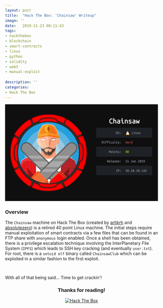 ```yaml
---
layout: post
title:  "Hack The Box: 'Chainsaw' Writeup"
image: ''
date:   2019-11-23 00:11:43
tags:
- hackthebox
- blockchain
- smart-contracts
- linux
- python
- solidity
- web3
- manual-exploit

description: ''
categories:
- Hack The Box
---
```


<style>

#myBtn {
  display: none;
  position: fixed;
  bottom: 40px;
  right: 50px;
  z-index: 99;
  font-size: 12px;
  border: 1px solid black;
  outline: black;
  background-color: #262626;
  color: white;
  cursor: pointer;
  padding: 10px 22px 10px 22px;
  border-radius: 10px;
  font-family: 'Open Sans';
}

#myBtn:hover {
  background-color: #5d4d7a;
}

applause-button {
		margin: auto;
	}

	.header-site .site-title {
      	padding-top: 5px;
      	color: white;
      	text-align: center;
      	font-weight: bold;
      	padding-left: 19px;
	}
	
	.fortune-img {
		max-width: 75%;
	}

	.post-content img { 
		margin: 1.875rem auto;
		display: block;
	}
</style>

<button onclick="topFunction()" id="myBtn" title="Go to top">↑</button>

<script>
// When the user scrolls down 20px from the top of the document, show the button
window.onscroll = function() {scrollFunction()};

function scrollFunction() {
  if (document.body.scrollTop > 20 || document.documentElement.scrollTop > 20) {
    document.getElementById("myBtn").style.display = "block";
  } else {
    document.getElementById("myBtn").style.display = "none";
  }
}

// When the user clicks on the button, scroll to the top of the document
function topFunction() {
  document.body.scrollTop = 0;
  document.documentElement.scrollTop = 0;
}
</script>

<!-- add the button style & script -->
<link rel="stylesheet" href="/assets/css/applause-button.css" />
<script src="/assets/js/applause-button.js"></script>

<img src="/assets/img/writeups/HTB-CHAINSAW/HTB-CHAINSAW-BADGE.PNG" class="chainsaw-img" alt="Hack The Box - Chainsaw">

### Overview

The `Chainsaw` machine on Hack The Box (created by <a href="https://www.hackthebox.eu/home/users/profile/41600">artikrh</a> and <a href="https://www.hackthebox.eu/home/users/profile/37317">absolutezero</a>) is a retired 40 point Linux machine. The initial steps require manual exploitation of smart contracts via a few files that can be found in an FTP share with `anonymous` login enabled. Once a shell has been obtained, there is a privilege escalation technique involving the InterPlanetary File System (`IPFS`) which leads to SSH key cracking (and eventually `user.txt`). For root, there is a `setuid elf` binary called `ChainsawClub` which can be exploited in a similar fashion to the first exploit.
<p><br></p>
With all of that being said... Time to get crackin'! 



<div align="center">
	<h3> Thanks for reading! </h3>
</div>
<div align="center">
<!-- add the button! -->
<applause-button style="width: 58px; height: 58px;" color="#5d4d7a" url="https://defarbs.com/"/>
</div>
<div align="center">
	<a href="https://www.hackthebox.eu/profile/39047">
		<img htb-logo="image" src="https://www.hackthebox.eu/badge/image/39047" alt="Hack The Box">
	</a>
</div>